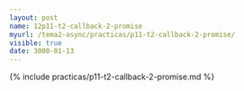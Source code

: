```yaml
---
layout: post
name: 12p11-t2-callback-2-promise
myurl: /tema2-async/practicas/p11-t2-callback-2-promise/
visible: true
date: 3000-01-13
---
```


{% include practicas/p11-t2-callback-2-promise.md %}
